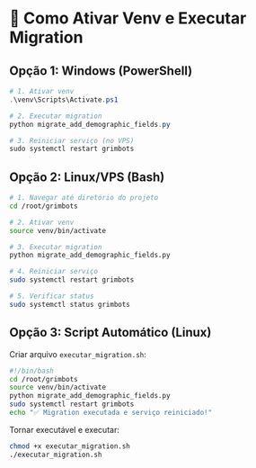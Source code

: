 # 🚀 Como Ativar Venv e Executar Migration

## **Opção 1: Windows (PowerShell)**

```powershell
# 1. Ativar venv
.\venv\Scripts\Activate.ps1

# 2. Executar migration
python migrate_add_demographic_fields.py

# 3. Reiniciar serviço (no VPS)
sudo systemctl restart grimbots
```

## **Opção 2: Linux/VPS (Bash)**

```bash
# 1. Navegar até diretório do projeto
cd /root/grimbots

# 2. Ativar venv
source venv/bin/activate

# 3. Executar migration
python migrate_add_demographic_fields.py

# 4. Reiniciar serviço
sudo systemctl restart grimbots

# 5. Verificar status
sudo systemctl status grimbots
```

## **Opção 3: Script Automático (Linux)**

Criar arquivo `executar_migration.sh`:

```bash
#!/bin/bash
cd /root/grimbots
source venv/bin/activate
python migrate_add_demographic_fields.py
sudo systemctl restart grimbots
echo "✅ Migration executada e serviço reiniciado!"
```

Tornar executável e executar:

```bash
chmod +x executar_migration.sh
./executar_migration.sh
```


